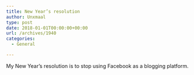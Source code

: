 ```yaml
---
title: New Year’s resolution
author: Unxmaal
type: post
date: 2018-01-01T00:00:00+00:00
url: /archives/1940
categories:
  - General

---
```

My New Year&#8217;s resolution is to stop using Facebook as a blogging platform.